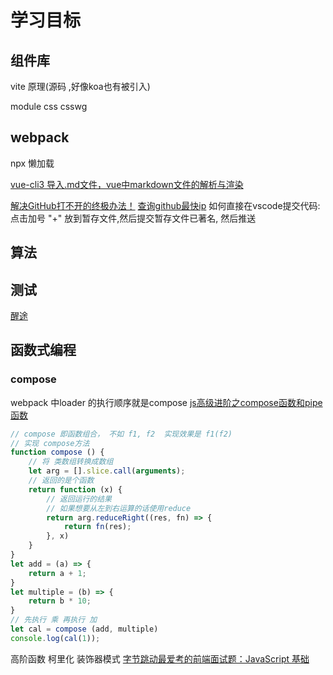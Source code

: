 # 学习目标

## 组件库

vite 原理(源码 ,好像koa也有被引入)

module css
csswg

## webpack

npx
懒加载

[vue-cli3 导入.md文件，vue中markdown文件的解析与渲染](https://www.cnblogs.com/knuzy/p/14339577.html)

[解决GitHub打不开的终极办法！](https://blog.csdn.net/secular_/article/details/108472861)
[查询github最快ip](https://www.cnblogs.com/swobble/p/13044787.html)
如何直接在vscode提交代码: 点击加号 "+" 放到暂存文件,然后提交暂存文件已著名, 然后推送

## 算法

## 测试




[醒途](https://blog.csdn.net/qq_28827635)

## 函数式编程

### compose

webpack 中loader 的执行顺序就是compose
[js高级进阶之compose函数和pipe函数](https://blog.csdn.net/weixin_40073115/article/details/103842925?utm_medium=distribute.pc_relevant.none-task-blog-BlogCommendFromMachineLearnPai2-2.control&dist_request_id=&depth_1-utm_source=distribute.pc_relevant.none-task-blog-BlogCommendFromMachineLearnPai2-2.control)

```js
// compose 即函数组合， 不如 f1, f2  实现效果是 f1(f2)
// 实现 compose方法
function compose () {
    // 将 类数组转换成数组
    let arg = [].slice.call(arguments);
    // 返回的是个函数
    return function (x) {
        // 返回运行的结果
        // 如果想要从左到右运算的话使用reduce
        return arg.reduceRight((res, fn) => {
            return fn(res);
        }, x)
    }
}
let add = (a) => {
    return a + 1;
}
let multiple = (b) => {
    return b * 10;
}
// 先执行 乘 再执行 加
let cal = compose (add, multiple)
console.log(cal(1));
```

高阶函数
柯里化
装饰器模式
[字节跳动最爱考的前端面试题：JavaScript 基础](https://juejin.cn/post/6934500357091360781)